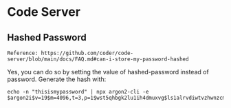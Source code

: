 # Code Server

## Hashed Password

    Reference: https://github.com/coder/code-server/blob/main/docs/FAQ.md#can-i-store-my-password-hashed

Yes, you can do so by setting the value of hashed-password instead of password. Generate the hash with:

```shell
echo -n "thisismypassword" | npx argon2-cli -e
$argon2i$v=19$m=4096,t=3,p=1$wst5qhbgk2lu1ih4dmuxvg$ls1alrvdiwtvzhwnzcm1dugg+5dto3dt1d5v9xtlws4
```

